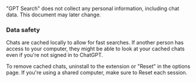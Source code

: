 
"GPT Search" does not collect any personal information, including chat data. This document may later change.

### Data safety

Chats are cached locally to allow for fast searches. If another person has access to your computer, they might be able to look at your cached chats even if you're not signed in to ChatGPT. 

To remove cached chats, uninstall to the extension or "Reset" in the options page. If you're using a shared computer, make sure to Reset each session.